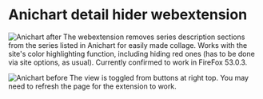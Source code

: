 # Anichart detail hider webextension

![Anichart after](http://i.imgur.com/QZiDO8m.jpg)
The webextension removes series description sections from the series listed in Anichart for easily made collage. Works with the site's color highlighting function, including hiding red ones (has to be done via site options, as usual). Currently confirmed to work in FireFox 53.0.3.

![Anichart before](http://i.imgur.com/B2IHWZ5.jpg)
The view is toggled from buttons at right top. You may need to refresh the page for the extension to work.
